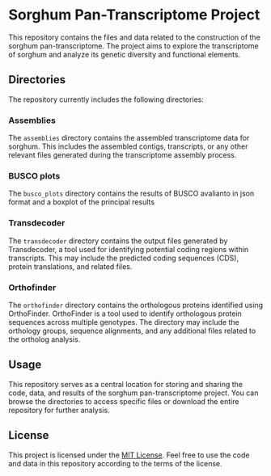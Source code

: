 # Sorghum Pan-Transcriptome Project

This repository contains the files and data related to the construction of the sorghum pan-transcriptome. The project aims to explore the transcriptome of sorghum and analyze its genetic diversity and functional elements.

## Directories

The repository currently includes the following directories:

### Assemblies

The `assemblies` directory contains the assembled transcriptome data for sorghum. This includes the assembled contigs, transcripts, or any other relevant files generated during the transcriptome assembly process.

### BUSCO plots

The `busco_plots` directory contains the results of BUSCO avalianto in json format and a boxplot of the principal results

### Transdecoder

The `transdecoder` directory contains the output files generated by Transdecoder, a tool used for identifying potential coding regions within transcripts. This may include the predicted coding sequences (CDS), protein translations, and related files.

### Orthofinder

The `orthofinder` directory contains the orthologous proteins identified using OrthoFinder. OrthoFinder is a tool used to identify orthologous protein sequences across multiple genotypes. The directory may include the orthology groups, sequence alignments, and any additional files related to the ortholog analysis.

## Usage

This repository serves as a central location for storing and sharing the code, data, and results of the sorghum pan-transcriptome project. You can browse the directories to access specific files or download the entire repository for further analysis.

## License

This project is licensed under the [MIT License](LICENSE). Feel free to use the code and data in this repository according to the terms of the license.


